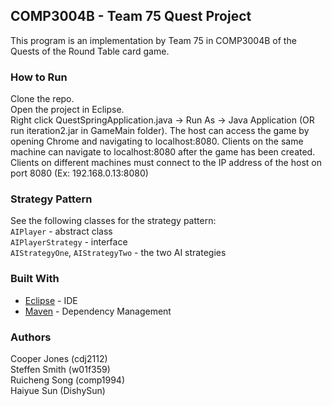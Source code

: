## COMP3004B - Team 75 Quest Project

This program is an implementation by Team 75 in COMP3004B of the Quests of the Round Table card game.

### How to Run

Clone the repo.  
Open the project in Eclipse.  
Right click QuestSpringApplication.java -> Run As -> Java Application (OR run iteration2.jar in GameMain folder). The host can access the game by opening Chrome and navigating to localhost:8080. Clients on the same machine can navigate to localhost:8080 after the game has been created. Clients on different machines must connect to the IP address of the host on port 8080 (Ex: 192.168.0.13:8080)

### Strategy Pattern

See the following classes for the strategy pattern:  
`AIPlayer` - abstract class  
`AIPlayerStrategy` - interface  
`AIStrategyOne`, `AIStrategyTwo` - the two AI strategies  

### Built With

* [Eclipse](https://eclipse.org/) - IDE  
* [Maven](https://maven.apache.org/) - Dependency Management  


### Authors

Cooper Jones (cdj2112)  
Steffen Smith (w01f359)  
Ruicheng Song (comp1994)  
Haiyue Sun (DishySun)
